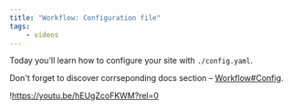 ```yaml
---
title: "Workflow: Configuration file"
tags:
	- videos
---
```


Today you'll learn how to configure your site with `./config.yaml`.

Don't forget to discover corrseponding docs section – [Workflow#Config](/docs/workflow#config).

!https://youtu.be/hEUgZcoFKWM?rel=0